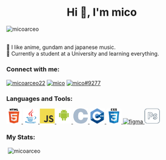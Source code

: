 <h1 align="center">Hi 👋, I'm mico</h1>
<p align="left"> <img src="https://komarev.com/ghpvc/?username=micoarceo&label=Profile%20views&color=0e75b6&style=flat" alt="micoarceo" /> </p>
<br> 👀 I like anime, gundam and japanese music.
<br> 🌱 Currently a student at a University and learning everything.


<h3 align="left">Connect with me:</h3>
<p align="left">
<a href="https://twitter.com/micoarceo22" target="blank"><img align="center" src="https://cdn.jsdelivr.net/npm/simple-icons@3.0.1/icons/twitter.svg" alt="micoarceo22" height="30" width="40" /></a>
<a href="https://www.youtube.com/channel/UCH80ep2y_uquyd1japK08ng" target="blank"><img align="center" src="https://cdn.jsdelivr.net/npm/simple-icons@3.0.1/icons/youtube.svg" alt="mico" height="30" width="40" /></a>
<a href="https://discord.gg/mico#9277" target="blank"><img align="center" src="https://cdn.jsdelivr.net/npm/simple-icons@3.0.1/icons/discord.svg" alt="mico#9277" height="30" width="40" /></a>
</p>

<h3 align="left">Languages and Tools:</h3>
<p align="left"> <a href="https://www.w3.org/html/" target="_blank"> <img src="https://raw.githubusercontent.com/devicons/devicon/master/icons/html5/html5-original-wordmark.svg" alt="html5" width="40" height="40"/> </a> <a href="https://www.java.com" target="_blank"> <img src="https://raw.githubusercontent.com/devicons/devicon/master/icons/java/java-original.svg" alt="java" width="40" height="40"/> </a> <a href="https://developer.mozilla.org/en-US/docs/Web/JavaScript" target="_blank"> <img src="https://raw.githubusercontent.com/devicons/devicon/master/icons/javascript/javascript-original.svg" alt="javascript" width="40" height="40"/> </a><a href="https://developer.android.com" target="_blank"> <img src="https://raw.githubusercontent.com/devicons/devicon/master/icons/android/android-original-wordmark.svg" alt="android" width="40" height="40"/> </a> <a href="https://www.cprogramming.com/" target="_blank"> <img src="https://raw.githubusercontent.com/devicons/devicon/master/icons/c/c-original.svg" alt="c" width="40" height="40"/> </a> <a href="https://www.w3schools.com/cpp/" target="_blank"> <img src="https://raw.githubusercontent.com/devicons/devicon/master/icons/cplusplus/cplusplus-original.svg" alt="cplusplus" width="40" height="40"/> </a> <a href="https://www.w3schools.com/css/" target="_blank"> <img src="https://raw.githubusercontent.com/devicons/devicon/master/icons/css3/css3-original-wordmark.svg" alt="css3" width="40" height="40"/> </a> <a href="https://www.figma.com/" target="_blank"> <img src="https://www.vectorlogo.zone/logos/figma/figma-icon.svg" alt="figma" width="40" height="40"/> </a> <a href="https://www.photoshop.com/en" target="_blank"> <img src="https://raw.githubusercontent.com/devicons/devicon/master/icons/photoshop/photoshop-line.svg" alt="photoshop" width="40" height="40"/> </a> </p>
<h3 align="left">My Stats:</h3>
<p>&nbsp;<img align="center" src="https://github-readme-stats.vercel.app/api?username=micoarceo&show_icons=true&locale=en" alt="micoarceo" /></p>
